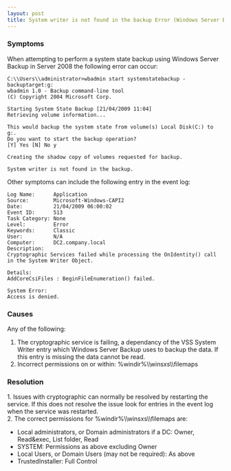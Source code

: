 ```yaml
---
layout: post 
title: System writer is not found in the backup Error (Windows Server Backup)
---
```


### Symptoms

When attempting to perform a system state backup using Windows Server
Backup in Server 2008 the following error can occur:

    C:\\Users\\administrator>wbadmin start systemstatebackup -backuptarget:g:
    wbadmin 1.0 - Backup command-line tool
    (C) Copyright 2004 Microsoft Corp.

    Starting System State Backup [21/04/2009 11:04]
    Retrieving volume information...

    This would backup the system state from volume(s) Local Disk(C:) to g:.
    Do you want to start the backup operation?
    [Y] Yes [N] No y

    Creating the shadow copy of volumes requested for backup.

    System writer is not found in the backup.

Other symptoms can include the following entry in the event log:

    Log Name:      Application
    Source:        Microsoft-Windows-CAPI2
    Date:          21/04/2009 06:00:02
    Event ID:      513
    Task Category: None
    Level:         Error
    Keywords:      Classic
    User:          N/A
    Computer:      DC2.company.local
    Description:
    Cryptographic Services failed while processing the OnIdentity() call in the System Writer Object.

    Details:
    AddCoreCsiFiles : BeginFileEnumeration() failed.

    System Error:
    Access is denied.

### Causes

Any of the following:

1.  The cryptographic service is failing, a dependancy of the VSS System
    Writer entry which Windows Server Backup uses to backup the data. If
    this entry is missing the data cannot be read.
2.  Incorrect permissions on or within: %windir%\\\\winsxs\\\\filemaps

### Resolution

1\. Issues with cryptographic can normally be resolved by restarting the
service. If this does not resolve the issue look for entries in the
event log when the service was restarted.\
2. The correct permissions for %windir%\\\\winsxs\\\\filemaps are:

-   Local administrators, or Domain administrators if a DC: Owner,
    Read&exec, List folder, Read
-   SYSTEM: Permissions as above excluding Owner
-   Local Users, or Domain Users (may not be required): As above
-   TrustedInstaller: Full Control
